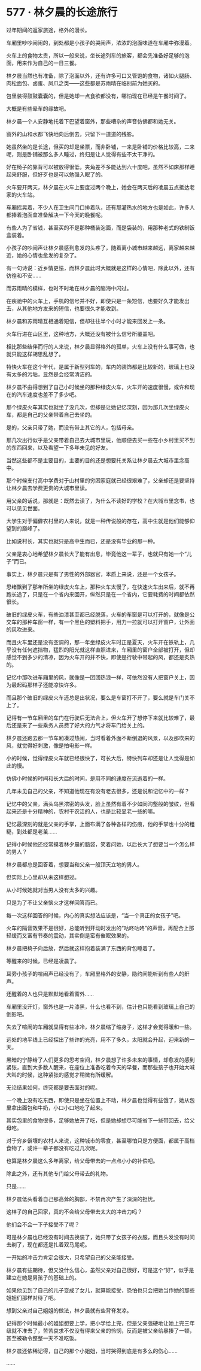 # 577 · 林夕晨的长途旅行

过年期间的返家旅途，格外的漫长。

车厢里吵吵闹闹的，到处都是小孩子的哭闹声，浓浓的泡面味道在车厢中弥漫着。

火车上的食物太贵，所以一般来说，坐长途列车的旅客，都会先准备好足够的泡面，用来作为自己的一日三餐。

林夕晨当然也有准备，除了泡面以外，还有许多可口又管饱的食物，诸如火腿肠、肉松面包、卤蛋、凤爪之类——这些都是苏雨晴在临别前为她买的。

包里装得鼓鼓囊囊的，但是她却一点食欲都没有，哪怕现在已经是午餐时间了。

大概是有些晕车的缘故吧。

林夕晨一个人安静地托着下巴望着窗外，那些嘈杂的声音仿佛都和她无关。

窗外的山和水都飞快地向后倒去，只留下一道道的残影。

她虽然坐的是长途，但买的却是坐票，而非卧铺，一来是卧铺的价格比较高，二来呢，则是卧铺被那么多人睡过，终归是让人觉得有些不太干净的。

好在椅子的靠背可以被放得很低，夹角差不多能达到六十度吧，虽然不如床那样睡起来舒服，但好歹也是可以勉强入眠了的。

火车要开两天，林夕晨在火车上要度过两个晚上，她会在两天后的凌晨五点抵达老家的火车站。

车厢摇晃着，不少人在卫生间门口排着队，还有那灌热水的地方也是如此，许多人都捧着泡面盒准备解决一下今天的晚餐呢。

有些人为了省钱，甚至买的不是那种桶装泡面，而是袋装的，用那种老式的铁制饭盒装着。

小孩子的吵闹声让林夕晨感到愈发的头疼了，随着离小城市越来越远，离家越来越近，她的心情也愈发的复杂了。

有一句诗说：近乡情更怯，而林夕晨此时大概就是这样的心情吧，除此以外，还有彷徨和不安……

而苏雨晴的模样，也时不时地在林夕晨的脑海中闪过。

在疾驰中的火车上，手机的信号并不好，即使只是一条短信，也要好久才能发出去，从其他地方发来的短信，也要很久才能收到。

林夕晨和苏雨晴互相通着短信，但却往往半个小时才能来回发上一条。

火车行进在山区里，这种地方，大概还没有被什么信号所覆盖吧。

相比那些结伴而行的人来说，林夕晨显得格外的孤单，火车上没有什么事可做，也就只能这样胡思乱想了。

特快火车在这个年代，是属于新型列车的，车内的装饰都是比较新的，玻璃上也没有太多的污垢，显然是会经常清洁的。

林夕晨不由得想到了自己小时候坐的那种绿皮火车，火车开的速度很慢，或许和现在的汽车速度也差不了多少吧。

那个绿皮火车其实也就坐了没几次，但却是让她记忆深刻，因为那几次坐绿皮火车，都是自己的父亲带着自己去坐的。

是的，父亲只带了她，而没有带上其它的人，包括母亲。

那几次出行似乎是父亲带着自己去大城市里玩，他顺便去买一些在小乡村里买不到的东西回来，以及看望一下多年未见的好友。

当然这些都不是主要目的，主要的目的还是想要托关系让林夕晨去大城市里念高中。

那个时候支付高中学费对于山村里的穷困家庭就已经很艰难了，父亲却还是要坚持让林夕晨去学费更贵的大城市里读。

用父亲的话说，那就是：既然去读了，为什么不读好的学校？在大城市里念书，也可以见见世面。

大学生对于偏僻农村里的人来说，就是一种传说般的存在，高中生就是他们能够仰望到的巅峰了。

比如说村长，其实也就只是高中生而已，还是没有毕业的那一种。

父亲是衷心地希望林夕晨长大了能有出息，毕竟他这一辈子，也就只有她一个“儿子”而已。

事实上，林夕晨只是有了男性的外部器官，本质上来说，还是一个女孩子。

思绪飘到了那年所坐的绿皮火车上，那种火车太慢了，在快速火车出来后，就不再跑长途了，只是在一个省内来回开，纵然只是在一个省内，它要耗费的时间都依然很长。

破旧的绿皮火车，有些油漆甚至都已经脱落，火车的车窗是可以打开的，就像是公交车的那种车窗一样，有一个黑色的塑料把手，用力一拉就可以打开窗户，让外面的风吹进来。

而且火车里还是没有空调的，那一年坐绿皮火车时正是夏天，火车开在铁轨上，几乎没有任何遮挡物，猛烈的阳光就这样直照进来，车厢里的窗户全部被打开，但却感觉不到多少的清凉，因为火车开的并不快，即使是行驶中带起的风，都还是炙热的。

记忆中那吹进车厢里的风，就像是一团团热浪一样，可依然没有人把窗户关上，因为最起码那样子还能凉快许多。

而且那个破旧的绿皮火车还总是出状况，要么是车窗打不开了，要么就是车门关不上了。

记得有一节车厢里的车门在行驶后无法合上，但火车开了想停下来就比较难了，最后还是来了一些乘务人员费了好大的力气才将车门给关上的。

林夕晨还跑去那一节车厢凑过热闹，当时看着外面不断倒退的风景，以及那吹来的风，就觉得好刺激，像是拍电影一样。

小的时候，觉得绿皮火车就已经很快了，可长大后，特快列车却还是让人觉得是如此的慢。

仿佛小时候的时间和长大后的时间，是用不同的速度在流逝着的一样。

几年未见自己的父亲，不知道他现在有没有老去很多，还是说和记忆中的一样？

记忆中的父亲，满头乌黑浓密的头发，脸上虽然有着不少如同沟壑般的皱纹，但看起来还是十分精神的，农村干农活的人，也是比较显老一些的嘛。

记忆最深刻的就是父亲的手掌，上面布满了各种各样的伤痕，他的手掌也十分的粗糙，到处都是老茧……

记得小时候他还经常摸着林夕晨的脑袋，笑着问她，以后长大了想要当一个怎么样的男人？

林夕晨都总是回答着，想要当和父亲一般顶天立地的男人。

但实际上心里却从未这样想过。

从小时候她就对当男人没有太多的兴趣。

只是为了不让父亲恼火才这样回答而已。

每一次这样回答的时候，内心的真实想法应该是，“当一个真正的女孩子”吧。

火车的隔音效果不是很好，总能听到开动时发出的“咕咚咕咚”的声音，再配合上那轻缓而又富有节奏的震动，其实倒是蛮有催眠效果的。

林夕晨把椅子向后放，然后就这样抱着装满了东西的背包睡着了。

等醒来的时候，已经是凌晨了。

耳旁小孩子的喧闹声已经没有了，车厢里格外的安静，隐约间能听到有些人的鼾声。

还醒着的人也只是默默地看着窗外……

车厢里没开灯，窗外也是一片漆黑，什么也看不到，估计也只能看到玻璃上自己的倒影吧。

失去了喧闹的车厢就显得有些冰冷，林夕晨缩了缩身子，这样才会觉得暖和一些。

远处的地平线上已经探出了些许的光亮，用不了多久，太阳就会升起，迎来新的一天。

黑暗的宁静给了人们更多的思考空间，林夕晨想了许多未来的事情，却愈发的感到紧张，直到大多数人醒来，在座位上准备吃着今天的早餐，而那些孩子也开始大喊大叫的时候，这种紧张的感觉才稍微有所缓解。

无论结果如何，终究都是要去面对的呢。

一个晚上没有吃东西，即使只是坐在位置上不动，林夕晨也觉得有些饿了，她从包里拿出面包和牛奶，小口小口地吃了起来。

其实包里的食物很多，足够她放开了吃，但是她却想尽可能省下一些带回去，给父母吃。

对于穷乡僻壤的农村人来说，这种城市的零食，甚至哪怕只是方便面，都属于高档食物了，或许一辈子都没有吃过几次呢。

也算是林夕晨这么多年离家，给父母带去的一点点小小的补偿吧。

除此之外，还有其他专门给父母带去的礼物。

只是……

林夕晨低头看着自己那高耸的胸部，不禁再次产生了深深的担忧。

这样子的自己回家，真的不会给父母带去太大的冲击力吗？

他们会不会一下子接受不了呢？

可是林夕晨也已经没有时间去换装了，她只带了女孩子的衣服，而且头发没有时间去剃了，现在都还是扎着双马尾呢。

一开始的冲击力肯定会很大，只希望自己的父亲能接受。

林夕晨有些期待，但又没什么信心，虽然父亲对自己很好，可是这个“好”，似乎是建立在她是男孩子的基础上的。

如果他见到了自己的儿子变成了女儿，就算能接受，恐怕也只会把她当作她的那些姐姐们那样对待了吧。

想到父亲对自己姐姐的做法，林夕晨就有些背脊发凉。

记得那个时候最小的姐姐想要上学，把小学给上完，但是父亲强硬地让她上完三年级就不准去了，苦苦哀求不仅没有得来父亲的怜悯，反而是被父亲给暴揍了一顿，甚至被勒令整整一天不准吃饭。

林夕晨还依稀记得，自己的那个小姐姐，当时哭得到底是有多么的伤心……

……
